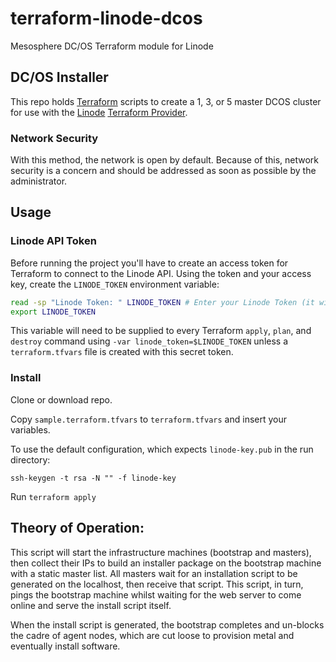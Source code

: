 # terraform-linode-dcos

Mesosphere DC/OS Terraform module for Linode

## DC/OS Installer

This repo holds [Terraform](https://www.terraform.io/) scripts to create a 1, 3, or 5 master DCOS cluster for use with the [Linode](https://www.linode.com) [Terraform Provider](https://www.terraform.io/docs/providers/linode/).

### Network Security

With this method, the network is open by default. Because of this, network security is a concern and should be addressed as soon as possible by the administrator.

## Usage

### Linode API Token

Before running the project you'll have to create an access token for Terraform to connect to the Linode API.
Using the token and your access key, create the `LINODE_TOKEN` environment variable:

```bash
read -sp "Linode Token: " LINODE_TOKEN # Enter your Linode Token (it will be hidden)
export LINODE_TOKEN
```

This variable will need to be supplied to every Terraform `apply`, `plan`, and `destroy` command using `-var linode_token=$LINODE_TOKEN` unless a `terraform.tfvars` file is created with this secret token.

### Install

Clone or download repo.

Copy `sample.terraform.tfvars` to `terraform.tfvars` and insert your variables.

To use the default configuration, which expects `linode-key.pub` in the run directory:

```
ssh-keygen -t rsa -N "" -f linode-key
```

Run `terraform apply`

## Theory of Operation:

This script will start the infrastructure machines (bootstrap and masters),
then collect their IPs to build an installer package on the bootstrap machine
with a static master list. All masters wait for an installation script to be
generated on the localhost, then receive that script. This script, in turn,
pings the bootstrap machine whilst waiting for the web server to come online
and serve the install script itself.

When the install script is generated, the bootstrap completes and un-blocks
the cadre of agent nodes, which are  cut loose to provision metal and
eventually install software.
